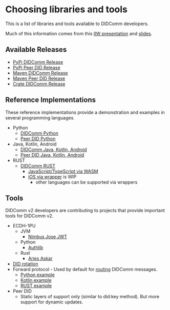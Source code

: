 # Choosing libraries and tools

This is a list of libraries and tools available to DIDComm developers.

Much of this information comes from this [IIW presentation](https://cloud.dsr-corporation.com/index.php/s/EzED9i2dQcMXi6w) and [slides](https://cloud.dsr-corporation.com/index.php/s/kZEMQeMR5c2sxG5).

## Available Releases

* [PyPi DIDComm Release](https://pypi.org/project/didcomm/)
* [PyPi Peer DID Release](https://pypi.org/project/peerdid/)
* [Maven DIDComm Release](https://mvnrepository.com/artifact/org.didcommx/didcomm/0.1.0)
* [Maven Peer DID Release](https://mvnrepository.com/artifact/org.didcommx/peerdid/0.2.0)
* [Crate DIDComm Release](https://crates.io/crates/didcomm)

## Reference Implementations

These reference implementations provide a demonstration and examples in several programming languages.

* Python
    * [DIDComm Python](https://github.com/sicpa-dlab/didcomm-python)
    * [Peer DID Python](https://github.com/sicpa-dlab/peer-did-python)
* Java, Kotlin, Android 
    * [DIDComm Java, Kotlin, Android](https://github.com/sicpa-dlab/didcomm-jvm)
    * [Peer DID Java, Kotlin, Android](https://github.com/sicpa-dlab/peer-did-jvm)
* RUST
    * [DIDComm RUST](https://github.com/sicpa-dlab/didcomm-rust)
        * [JavaScript/TypeScript via WASM](https://github.com/sicpa-dlab/didcomm-rust/tree/main/wasm)
        * [iOS via wrapper](https://github.com/sicpa-dlab/didcomm-rust/tree/main/wrappers/swift) is WIP
            * other languages can be supported via wrappers

## Tools

DIDComm v2 developers are contributing to projects that provide important tools for DIDComm v2.

* ECDH-1PU
    * JVM
        * [Nimbus Jose JWT](https://bitbucket.org/connect2id/nimbus-jose-jwt/)
    * Python
        * [Authlib](https://github.com/lepture/authlib)
    * Rust
        * [Aries Askar](https://github.com/hyperledger/aries-askar/tree/main/askar-crypto)
* [DID rotation](https://identity.foundation/didcomm-messaging/spec/v2.0/#did-rotation)
* Forward protocol - Used by default for [routing](https://identity.foundation/didcomm-messaging/spec/#routing) DIDComm messages.
   * [Python example](https://github.com/sicpa-dlab/didcomm-python/blob/ca962db30ac7c1492ed6e3654575cce2dd3a5e0e/didcomm/protocols/routing/forward.py)
   * [Kotlin example](https://github.com/sicpa-dlab/didcomm-jvm/blob/476fc3ed17d4dfe3b11ec891ae5bfa1f52ab7a4e/lib/src/main/kotlin/org/didcommx/didcomm/protocols/routing/ForwardMessage.kt)
   * [RUST example](https://github.com/sicpa-dlab/didcomm-rust/tree/9a24b3b60f07a11822666dda46e5616a138af056/src/protocols/routing) 
* Peer DID
    * Static layers of support only (similar to did:key method).  But more support for dynamic updates.
    
